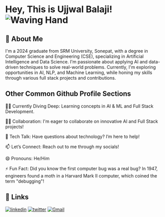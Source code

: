 # Hey, This is Ujjwal Balaji! ![Waving Hand](https://media.giphy.com/media/xT0xeJpnrGTZ9m9y7i/giphy.gif)


## 🚀 About Me

I'm a 2024 graduate from SRM University, Sonepat, with a degree in Computer Science and Engineering (CSE), specializing in Artificial Intelligence and Data Science. I'm passionate about applying AI and data-driven techniques to solve real-world problems. Currently, I'm exploring opportunities in AI, NLP, and Machine Learning, while honing my skills through various full stack projects and contributions.


## Other Common Github Profile Sections
👨‍💻 Currently Diving Deep: Learning concepts in AI & ML and Full Stack Development.

👯‍♀️ Collaboration: I'm eager to collaborate on innovative AI and Full Stack projects!

💬 Tech Talk: Have questions about technology? I’m here to help!

📫 Let’s Connect: Reach out to me through my socials!

😄 Pronouns: He/Him

⚡️ Fun Fact: Did you know the first computer bug was a real bug? In 1947, engineers found a moth in a Harvard Mark II computer, which coined the term "debugging"!




## 🔗 Links
[![linkedin](https://img.shields.io/badge/linkedin-0A66C2?style=for-the-badge&logo=linkedin&logoColor=white)](https://www.linkedin.com/in/ujjwal-balaji-a26711254/)
[![twitter](https://img.shields.io/badge/twitter-1DA1F2?style=for-the-badge&logo=twitter&logoColor=white)](https://x.com/UjjwalCodes)
[![Gmail](https://img.shields.io/badge/Gmail-D14836?style=for-the-badge&logo=gmail&logoColor=white)](mailto:ujjwal.balaji1805@gmail.com)



